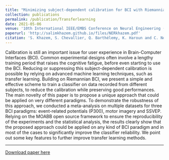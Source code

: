 ```yaml
---
title: "Minimizing subject-dependent calibration for BCI with Riemannian transfer learning"
collection: publications
permalink: /publication/Transferlearning
date: 2021-05-06
venue: '10th International IEEE/EMBS Conference on Neural Engineering (NER)'
paperurl: 'http://salimkhazem.github.io/files/NERkhazem.pdf'
citation: 'S. Khazem, S. Chevallier, Q. Barthélemy, K. Haroun and C. Noûs, "Minimizing Subject-dependent Calibration for BCI with Riemannian Transfer Learning," 2021 10th International IEEE/EMBS Conference on Neural Engineering (NER), 2021, pp. 523-526, doi: 10.1109/NER49283.2021.9441279'
---
```

Calibration is still an important issue for user experience in Brain-Computer Interfaces (BCI). Common experimental designs often involve a lengthy training period that raises the cognitive fatigue, before even starting to use the BCI. Reducing or suppressing this subject-dependent calibration is
possible by relying on advanced machine learning techniques, such as transfer learning. Building on Riemannian BCI, we present a simple and effective scheme to train a classifier on data recorded from different subjects, to reduce the calibration while preserving good performances. The main novelty of this paper is to propose a unique approach that could be applied on very different paradigms. To demonstrate the robustness of this approach, we conducted a meta-analysis on multiple datasets for three BCI paradigms: event-related potentials (P300), motor imagery and SSVEP. Relying on the MOABB open source framework to ensure the reproducibility of the experiments and the statistical analysis, the results clearly show that the proposed approach could be applied on any kind of BCI paradigm and in most of the cases to significantly improve the classifier
reliability. We point out some key features to further improve transfer learning methods.

---

[Download paper here](https://arxiv.org/pdf/2111.12071.pdf)
